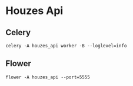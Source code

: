 # Houzes Api

## Celery
````
celery -A houzes_api worker -B --loglevel=info
````

## Flower
````
flower -A houzes_api --port=5555
````
